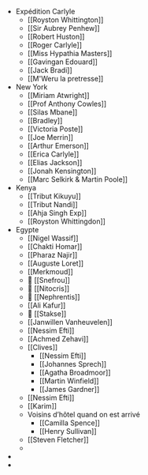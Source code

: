 - Expédition Carlyle
	- [[Royston Whittington]]
	- [[Sir Aubrey Penhew]]
	- [[Robert Huston]]
	- [[Roger Carlyle]]
	- [[Miss Hypathia Masters]]
	- [[Gavingan Edouard]]
	- [[Jack Bradi]]
	- [[M'Weru la pretresse]]
- New York
	- [[Miriam Atwright]]
	- [[Prof Anthony Cowles]]
	- [[Silas Mbane]]
	- [[Bradley]]
	- [[Victoria Poste]]
	- [[Joe Merrin]]
	- [[Arthur Emerson]]
	- [[Erica Carlyle]]
	- [[Elias Jackson]]
	- [[Jonah Kensington]]
	- [[Marc Selkirk & Martin Poole]]
- Kenya
	- [[Tribut Kikuyu]]
	- [[Tribut Nandi]]
	- [[Ahja Singh Exp]]
	- [[Royston Whittingdon]]
- Egypte
	- [[Nigel Wassif]]
	- [[Chakti Homar]]
	- [[Pharaz Najir]]
	- [[Auguste Loret]]
	- [[Merkmoud]]
	-  [[Snefrou]]
	-  [[Nitocris]]
	-  [[Nephrentis]]
	- [[Ali Kafur]]
	-  [[Stakse]]
	- [[Janwillen Vanheuvelen]]
	- [[Nessim Efti]]
	- [[Achmed Zehavi]]
	- [[Clives]]
		- [[Nessim Efti]]
		- [[Johannes Sprech]]
		- [[Agatha Broadmoor]]
		- [[Martin Winfield]]
		- [[James Gardner]]
	- [[Nessim Efti]]
	- [[Karim]]
	- Voisins d’hôtel quand on est arrivé
		- [[Camilla Spence]]
		- [[Henry Sullivan]]
	- [[Steven Fletcher]]
	-
-
-